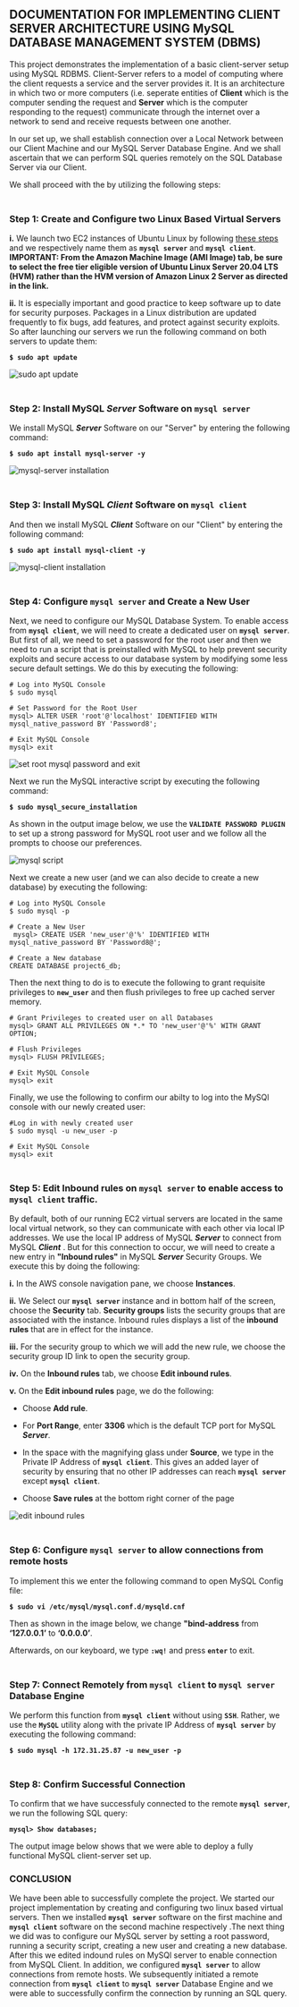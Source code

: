 ## DOCUMENTATION FOR IMPLEMENTING CLIENT SERVER ARCHITECTURE USING MySQL DATABASE MANAGEMENT SYSTEM (DBMS)

This project demonstrates the implementation of a basic client-server setup using MySQL RDBMS. Client-Server refers to a model of computing where the client requests a service and the server provides it. It is an architecture in which two or more computers (i.e. seperate entities of **Client** which is the computer sending the request and **Server** which is the computer responding to the request) communicate through the internet over a network to send and receive requests between one another. 

In our set up, we shall establish connection over a Local Network between our Client Machine and our MySQL Server Database Engine. And we shall ascertain that we can perform SQL queries remotely on the SQL Database Server via our Client.

We shall proceed with the by utilizing the following steps:


### <br>Step 1: Create and Configure two Linux Based Virtual Servers<br/>

**i.** We launch two EC2 instances of Ubuntu Linux by following [these steps](https://docs.aws.amazon.com/AWSEC2/latest/UserGuide/EC2_GetStarted.html#ec2-launch-instance) and we respectively name them as **`mysql server`** and **`mysql client`**.  __IMPORTANT: From the Amazon Machine Image (AMI Image) tab, be sure to select the free tier eligible version of Ubuntu Linux Server 20.04 LTS (HVM) rather than the HVM version of Amazon Linux 2 Server as directed in the link.__

**ii.** It is especially important and good practice to keep software up to date for security purposes. Packages in a Linux distribution are updated frequently to fix bugs, add features, and protect against security exploits. So after launching our servers we run the following command on both servers to update them:

**`$ sudo apt update`**

![sudo apt update](https://github.com/QBDev0ps/DevOps-Cloud-projects/assets/140855364/041248b2-4d11-482b-814f-26d31fcac19b)


### <br>Step 2: Install MySQL *Server* Software on **`mysql server`** <br/>

 We install MySQL _**Server**_ Software on our "Server" by entering the following command:

**`$ sudo apt install mysql-server -y`**

![mysql-server installation](https://github.com/QBDev0ps/DevOps-Cloud-projects/assets/140855364/21156ca6-0d05-4df8-82c2-6cde82ccf4dc)


### <br>Step 3: Install MySQL *Client* Software on **`mysql client`** <br/>

And then we install MySQL _**Client**_ Software on our "Client" by entering the following command:

**`$ sudo apt install mysql-client -y`**

![mysql-client installation](https://github.com/QBDev0ps/DevOps-Cloud-projects/assets/140855364/072942eb-73e3-4575-8a2a-8d065e2d4ec5)



### <br>Step 4: Configure **`mysql server`** and Create a New User<br/>

Next, we need to configure our MySQL Database System. To enable access from **`mysql client`**, we will need to create a dedicated user on **`mysql server`**. But first of all, we need to set a password for the root user and then we need to run a script that is preinstalled with MySQL to help prevent security exploits and secure access to our database system by modifying some less secure default settings. We do this by executing the following:

```
# Log into MySQL Console
$ sudo mysql

# Set Password for the Root User
mysql> ALTER USER 'root'@'localhost' IDENTIFIED WITH mysql_native_password BY 'Password8';

# Exit MySQL Console
mysql> exit
```

![set root mysql password and exit](https://github.com/QBDev0ps/DevOps-Cloud-projects/assets/140855364/3a5af8c1-32b6-42b9-9517-838f0b109d25)

Next we run the MySQL interactive script by executing the following command:

**`$ sudo mysql_secure_installation`**

As shown in the output image below, we use the **`VALIDATE PASSWORD PLUGIN`** to set up a strong password for MySQL root user and we follow all the prompts to choose our preferences.

![mysql script](https://github.com/QBDev0ps/DevOps-Cloud-projects/assets/140855364/0890ddb7-fbbc-4871-8786-bdf50d81e61e)

Next we create a new user (and we can also decide to create a new database) by executing the following:

```
# Log into MySQL Console
$ sudo mysql -p

# Create a New User
 mysql> CREATE USER 'new_user'@'%' IDENTIFIED WITH mysql_native_password BY 'Password8@';

# Create a New database
CREATE DATABASE project6_db;
```

Then the next thing to do is to execute the following to grant requisite privileges to **`new_user`** and then flush privileges to free up cached server memory.

```
# Grant Privileges to created user on all Databases
mysql> GRANT ALL PRIVILEGES ON *.* TO 'new_user'@'%' WITH GRANT OPTION;

# Flush Privileges
mysql> FLUSH PRIVILEGES;

# Exit MySQL Console
mysql> exit
```

Finally, we use the following to confirm our abilty to log into the MySQl console with our newly created user:

```
#Log in with newly created user
$ sudo mysql -u new_user -p

# Exit MySQL Console
mysql> exit
```


### <br>Step 5: Edit Inbound rules on **`mysql server`** to enable access to **`mysql client`** traffic. <br/>

By default, both of our running EC2 virtual servers are located in the same local virtual network, so they can communicate with each other via local IP addresses. We use the  local IP address of MySQL _**Server**_ to connect from  MySQL _**Client**_ . But for this connection to occur, we will need to create a new entry in **"Inbound rules"** in MySQL _**Server**_ Security Groups. We execute this by doing the following:

**i.** In the AWS  console navigation pane, we choose **Instances**.

**ii.** We Select our **`mysql server`** instance and in bottom half of the screen, choose the **Security** tab. **Security groups** lists the security groups that are associated with the instance. Inbound rules displays a list of the **inbound rules** that are in effect for the instance.

**iii.** For the security group to which we will add the new rule, we choose the security group ID link to open the security group.

**iv.** On the **Inbound rules** tab, we choose **Edit inbound rules**.

**v.** On the **Edit inbound rules** page, we do the following:

+ Choose **Add rule**.

+ For **Port Range**, enter **3306** which is the default TCP port for MySQL _**Server**_.

+ In the space with the magnifying glass under **Source**, we type in the Private IP Address of **`mysql client`**. This gives an added layer of security by ensuring that no other IP addresses can reach **`mysql server`** except **`mysql client`**.

+ Choose **Save rules** at the bottom right corner of the page

![edit inbound rules](https://github.com/QBDev0ps/DevOps-Cloud-projects/assets/140855364/f6d4240d-229e-4388-8cd7-1cd4957f12a9)


### <br>Step 6: Configure **`mysql server`** to allow connections from remote hosts <br/>

To implement this we enter the following command to open MySQL Config file:

**`$ sudo vi /etc/mysql/mysql.conf.d/mysqld.cnf`**

Then as shown in the image below, we change **"bind-address** from **‘127.0.0.1’** to **‘0.0.0.0’**.

Afterwards, on our keyboard, we type **`:wq!`** and press **`enter`** to exit.


### <br>Step 7: Connect Remotely from **`mysql client`** to **`mysql server`** Database Engine <br/>

We perform this function from **`mysql client`**  without using **`SSH`**. Rather, we use the **`MySQL`** utility along with the private IP Address of **`mysql server`** by executing the following command:

**`$ sudo mysql -h 172.31.25.87 -u new_user -p`**


### <br>Step 8: Confirm Successful Connection <br/>

To confirm that we have successfuly connected to the remote **`mysql server`**, we run the following SQL query:

**`mysql> Show databases;`**

The output image below shows that we were able to deploy a fully functional MySQL client-server set up.


### CONCLUSION

We have been able to successfully complete the project. We started our project implementation by creating and configuring two linux based virtual servers. Then we installed **`mysql server`** software on the first machine and **`mysql client`** software on the second machine respectively .The next thing we did was to configure our MySQL server by setting a root password, running a security script, creating a new user and creating a new database. After this we edited indound rules on MySQl server to enable connection from MySQL Client. In addition, we configured **`mysql server`** to allow connections from remote hosts. We subsequently initiated a remote connection from **`mysql client`** to **`mysql server`** Database Engine and we were able to successfully confirm the connection by running an SQL query.
